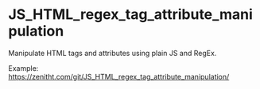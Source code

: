 # JS_HTML_regex_tag_attribute_manipulation
Manipulate HTML tags and attributes using plain JS and RegEx.

Example: https://zenitht.com/git/JS_HTML_regex_tag_attribute_manipulation/
